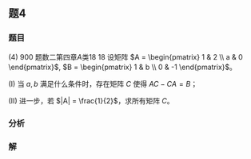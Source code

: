 ## 题4
### 题目
(4) 900 题数二第四章$A$类18
18 设矩阵 $A = \begin{pmatrix} 1 & 2 \\ a & 0 \end{pmatrix}$, $B = \begin{pmatrix} 1 & b \\ 0 & -1 \end{pmatrix}$。

(I) 当 $a, b$ 满足什么条件时，存在矩阵 $C$ 使得 $AC - CA = B$；

(II) 进一步，若 $|A| = \frac{1}{2}$，求所有矩阵 $C$。
### 分析

### 解